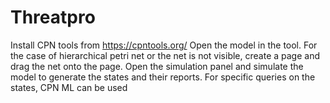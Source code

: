 # Threatpro
Install CPN tools from https://cpntools.org/
Open the model in the tool.
For the case of hierarchical petri net or the net is not visible, create a page and drag the net onto the page.
Open the simulation panel and simulate the model to generate the states and their reports.
For specific queries on the states, CPN ML can be used
